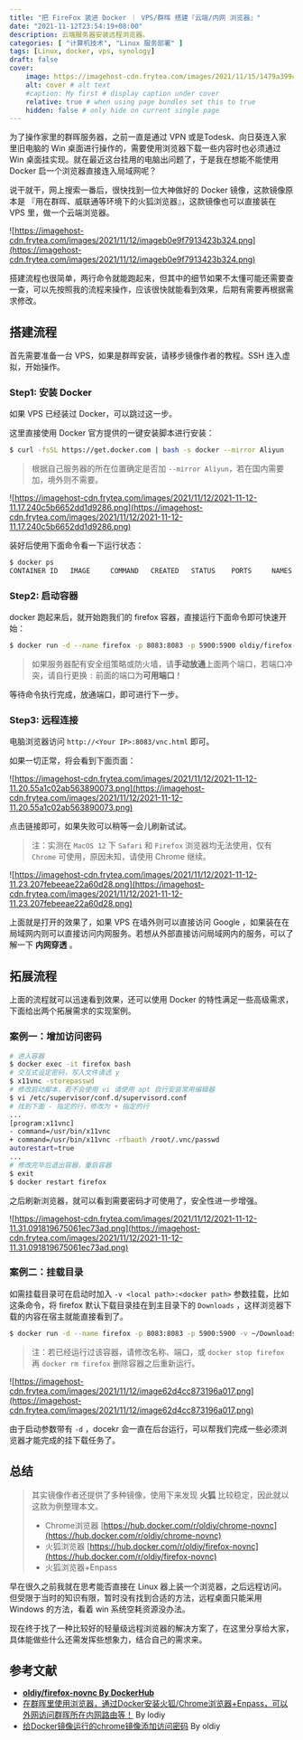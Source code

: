 ```yaml
---
title: "把 FireFox 装进 Docker ｜ VPS/群晖 搭建『云端/内网 浏览器』"
date: "2021-11-12T23:54:19+08:00"
description: 云端服务器安装远程浏览器。
categories: [ "计算机技术", "Linux 服务部署" ]
tags: [Linux, docker, vps, synology]
draft: false
cover:
    image: https://imagehost-cdn.frytea.com/images/2021/11/15/1479a399cf3d8cd5f39166f4236f488b09e046cada67bf0b.png # image path/url
    alt: cover # alt text
    #caption: My first # display caption under cover
    relative: true # when using page bundles set this to true
    hidden: false # only hide on current single page
---
```


为了操作家里的群晖服务器，之前一直是通过 VPN 或是Todesk、向日葵连入家里旧电脑的 Win 桌面进行操作的，需要使用浏览器下载一些内容时也必须通过 Win 桌面挂实现。就在最近这台挂用的电脑出问题了，于是我在想能不能使用 Docker 启一个浏览器直接连入局域网呢？

说干就干，网上搜索一番后，很快找到一位大神做好的 Docker 镜像，这款镜像原本是 『用在群晖、威联通等环境下的火狐浏览器』，这款镜像也可以直接装在 VPS 里，做一个云端浏览器。

![https://imagehost-cdn.frytea.com/images/2021/11/12/imageb0e9f7913423b324.png](https://imagehost-cdn.frytea.com/images/2021/11/12/imageb0e9f7913423b324.png)

搭建流程也很简单，两行命令就能跑起来，但其中的细节如果不太懂可能还需要查一查，可以先按照我的流程来操作，应该很快就能看到效果，后期有需要再根据需求修改。

## 搭建流程

首先需要准备一台 VPS，如果是群晖安装，请移步镜像作者的教程。SSH 连入虚拟，开始操作。

### Step1: 安装 Docker

如果 VPS 已经装过 Docker，可以跳过这一步。

这里直接使用 Docker 官方提供的一键安装脚本进行安装：

```bash
$ curl -fsSL https://get.docker.com | bash -s docker --mirror Aliyun
```

> 根据自己服务器的所在位置确定是否加 `--mirror Aliyun`，若在国内需要加，境外则不需要。
>

![https://imagehost-cdn.frytea.com/images/2021/11/12/2021-11-12-11.17.240c5b6652dd1d9286.png](https://imagehost-cdn.frytea.com/images/2021/11/12/2021-11-12-11.17.240c5b6652dd1d9286.png)

装好后使用下面命令看一下运行状态：

```bash
$ docker ps
CONTAINER ID   IMAGE     COMMAND   CREATED   STATUS    PORTS     NAMES
```

### Step2: 启动容器

docker 跑起来后，就开始跑我们的 firefox 容器，直接运行下面命令即可快速开始：

```bash
$ docker run -d --name firefox -p 8083:8083 -p 5900:5900 oldiy/firefox-novnc:latest
```

> 如果服务器配有安全组策略或防火墙，请**手动放通**上面两个端口，若端口冲突，请自行更换 `:` 前面的端口为**可用端口**！
>

等待命令执行完成，放通端口，即可进行下一步。

### Step3: 远程连接

电脑浏览器访问 `http://<Your IP>:8083/vnc.html` 即可。

如果一切正常，将会看到下面页面：

![https://imagehost-cdn.frytea.com/images/2021/11/12/2021-11-12-11.20.55a1c02ab563890073.png](https://imagehost-cdn.frytea.com/images/2021/11/12/2021-11-12-11.20.55a1c02ab563890073.png)

点击链接即可，如果失败可以稍等一会儿刷新试试。

> 注：实测在 `MacOS 12` 下 `Safari` 和 `Firefox` 浏览器均无法使用，仅有 `Chrome` 可使用，原因未知，请使用 Chrome 继续。
>

![https://imagehost-cdn.frytea.com/images/2021/11/12/2021-11-12-11.23.207febeeae22a60d28.png](https://imagehost-cdn.frytea.com/images/2021/11/12/2021-11-12-11.23.207febeeae22a60d28.png)

上面就是打开的效果了，如果 VPS 在墙外则可以直接访问 Google ，如果装在在局域网内则可以直接访问内网服务。若想从外部直接访问局域网内的服务，可以了解一下 **内网穿透** 。

## 拓展流程

上面的流程就可以迅速看到效果，还可以使用 Docker 的特性满足一些高级需求，下面给出两个拓展需求的实现案例。

### 案例一：增加访问密码

```bash
# 进入容器
$ docker exec -it firefox bash
# 交互式设定密码，写入文件请选 y
$ x11vnc -storepasswd
# 修改启动脚本，若不会使用 vi 请使用 apt 自行安装常用编辑器
$ vi /etc/supervisor/conf.d/supervisord.conf
# 找到下面 - 指定的行，修改为 + 指定的行
...
[program:x11vnc]
- command=/usr/bin/x11vnc
+ command=/usr/bin/x11vnc -rfbauth /root/.vnc/passwd
autorestart=true
...
# 修改完毕后退出容器，重启容器
$ exit
$ docker restart firefox
```

之后刷新浏览器，就可以看到需要密码才可使用了，安全性进一步增强。

![https://imagehost-cdn.frytea.com/images/2021/11/12/2021-11-12-11.31.091819675061ec73ad.png](https://imagehost-cdn.frytea.com/images/2021/11/12/2021-11-12-11.31.091819675061ec73ad.png)

### 案例二：挂载目录

如需挂载目录可在启动时加入 `-v <local path>:<docker path>` 参数挂载，比如这条命令，将 firefox 默认下载目录挂在到主目录下的 `Downloads` ，这样浏览器下载的内容在宿主就能直接看到了。

```bash
$ docker run -d --name firefox -p 8083:8083 -p 5900:5900 -v ~/Downloads:/root/Downloads oldiy/firefox-novnc:latest
```

> 注：若已经运行过该容器，请修改名称、端口，或 `docker stop firefox` 再 `docker rm firefox` 删除容器之后重新运行。
>

![https://imagehost-cdn.frytea.com/images/2021/11/12/image62d4cc873196a017.png](https://imagehost-cdn.frytea.com/images/2021/11/12/image62d4cc873196a017.png)

由于启动参数带有 `-d` ，docekr 会一直在后台运行，可以帮我们完成一些必须浏览器才能完成的挂下载任务了。

## 总结

> 其实镜像作者还提供了多种镜像，使用下来发现 **火狐** 比较稳定，因此就以这款为例整理本文。
>
> - Chrome浏览器 [https://hub.docker.com/r/oldiy/chrome-novnc](https://hub.docker.com/r/oldiy/chrome-novnc)
> - 火狐浏览器 [https://hub.docker.com/r/oldiy/firefox-novnc](https://hub.docker.com/r/oldiy/firefox-novnc)
> - 火狐浏览器+Enpass

早在很久之前我就在思考能否直接在 Linux 器上装一个浏览器，之后远程访问。但受限于当时的知识有限，暂时没有找到合适的方法，远程桌面只能采用 Windows 的方法，看着 win 系统空耗资源没办法。

现在终于找了一种比较好的轻量级远程浏览器的解决方案了，在这里分享给大家，具体能做些什么还需发挥些想象力，结合自己的需求来。

## 参考文献

- **[oldiy/firefox-novnc By DockerHub](https://hub.docker.com/r/oldiy/firefox-novnc)**
- [在群晖里使用浏览器，通过Docker安装火狐/Chrome浏览器+Enpass，可以外网访问群晖所在内网路由等！](https://imagehost-cdn.frytea.com/images/2021/11/12/image62d4cc873196a017.png) By lodiy
- [给Docker镜像运行的chrome镜像添加访问密码](https://odcn.top/2019/03/09/2902/) By oldiy

